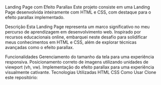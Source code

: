 Landing Page com Efeito Parallax
Este projeto consiste em uma Landing Page desenvolvida inteiramente com HTML e CSS, com destaque para o efeito parallax implementado.

Descrição
Esta Landing Page representa um marco significativo no meu percurso de aprendizagem em desenvolvimento web. Inspirado por recursos educacionais online, embarquei neste desafio para solidificar meus conhecimentos em HTML e CSS, além de explorar técnicas avançadas como o efeito parallax.

Funcionalidades
Gerenciamento do tamanho da tela para uma experiência responsiva.
Posicionamento correto de imagens utilizando unidades de viewport (vh, vw).
Implementação do efeito parallax para uma experiência visualmente cativante.
Tecnologias Utilizadas
HTML
CSS
Como Usar
Clone este repositório: